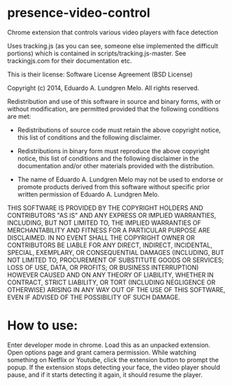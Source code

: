 # presence-video-control
Chrome extension that controls various video players with face detection 

Uses tracking.js (as you can see, someone else implemented the difficult portions) which is contained in scripts/tracking.js-master.  See trackingjs.com for their documentation etc.  

This is their license:
Software License Agreement (BSD License)

Copyright (c) 2014, Eduardo A. Lundgren Melo.
All rights reserved.

Redistribution and use of this software in source and binary forms, with or without modification, are
permitted provided that the following conditions are met:

* Redistributions of source code must retain the above
  copyright notice, this list of conditions and the
  following disclaimer.

* Redistributions in binary form must reproduce the above
  copyright notice, this list of conditions and the
  following disclaimer in the documentation and/or other
  materials provided with the distribution.

* The name of Eduardo A. Lundgren Melo may not be used to endorse or promote products
  derived from this software without specific prior
  written permission of Eduardo A. Lundgren Melo.

THIS SOFTWARE IS PROVIDED BY THE COPYRIGHT HOLDERS AND CONTRIBUTORS "AS IS" AND ANY EXPRESS OR IMPLIED
WARRANTIES, INCLUDING, BUT NOT LIMITED TO, THE IMPLIED WARRANTIES OF MERCHANTABILITY AND FITNESS FOR A
PARTICULAR PURPOSE ARE DISCLAIMED. IN NO EVENT SHALL THE COPYRIGHT OWNER OR CONTRIBUTORS BE LIABLE FOR
ANY DIRECT, INDIRECT, INCIDENTAL, SPECIAL, EXEMPLARY, OR CONSEQUENTIAL DAMAGES (INCLUDING, BUT NOT
LIMITED TO, PROCUREMENT OF SUBSTITUTE GOODS OR SERVICES; LOSS OF USE, DATA, OR PROFITS; OR BUSINESS
INTERRUPTION) HOWEVER CAUSED AND ON ANY THEORY OF LIABILITY, WHETHER IN CONTRACT, STRICT LIABILITY, OR
TORT (INCLUDING NEGLIGENCE OR OTHERWISE) ARISING IN ANY WAY OUT OF THE USE OF THIS SOFTWARE, EVEN IF
ADVISED OF THE POSSIBILITY OF SUCH DAMAGE.

# How to use:
Enter developer mode in chrome.  Load this as an unpacked extension.  Open options page and grant camera permission.  While watching something on Netflix or Youtube, click the extension button to prompt the popup.  If the extension stops detecting your face, the video player should pause, and if it starts detecting it again, it should resume the player.  
